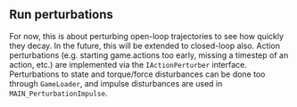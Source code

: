 ## Run perturbations

For now, this is about perturbing open-loop trajectories to see how quickly they decay. In the future, this will be 
extended to closed-loop also. Action perturbations (e.g. starting game.actions too early, missing a timestep of an action,
 etc.) are implemented via the `IActionPerturber` interface. Perturbations to state and torque/force disturbances can
  be done too through `GameLoader`, and impulse disturbances are used in `MAIN_PerturbationImpulse`.